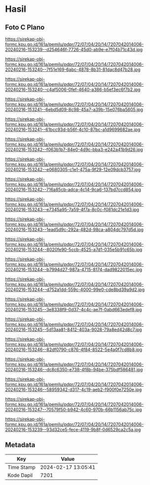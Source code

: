 # Hasil

## Foto C Plano

https://sirekap-obj-formc.kpu.go.id/161a/pemilu/pdpr/72/07/04/20/14/7207042014006-20240216-153239--d254646f-7726-45d0-ab9e-e7f04b71c43d.jpg

https://sirekap-obj-formc.kpu.go.id/161a/pemilu/pdpr/72/07/04/20/14/7207042014006-20240216-153240--7f51e169-6abc-4878-8b31-81dac8d47b28.jpg

https://sirekap-obj-formc.kpu.go.id/161a/pemilu/pdpr/72/07/04/20/14/7207042014006-20240216-153240--c4af5006-0fef-4640-a386-b5ef3ec6f7b2.jpg

https://sirekap-obj-formc.kpu.go.id/161a/pemilu/pdpr/72/07/04/20/14/7207042014006-20240216-153241--6ebd5d09-8c98-45a7-a39b-15e076ba5605.jpg

https://sirekap-obj-formc.kpu.go.id/161a/pemilu/pdpr/72/07/04/20/14/7207042014006-20240216-153241--61bcc93d-b56f-4c10-87bc-a1d9699682ae.jpg

https://sirekap-obj-formc.kpu.go.id/161a/pemilu/pdpr/72/07/04/20/14/7207042014006-20240216-153242--f063b1b7-84e0-4d9c-bba3-e242a41b9d26.jpg

https://sirekap-obj-formc.kpu.go.id/161a/pemilu/pdpr/72/07/04/20/14/7207042014006-20240216-153242--e0680305-c1e1-475a-9f29-12e09dcb3757.jpg

https://sirekap-obj-formc.kpu.go.id/161a/pemilu/pdpr/72/07/04/20/14/7207042014006-20240216-153242--716a85cb-adca-4c14-9ca6-137bd7ccd854.jpg

https://sirekap-obj-formc.kpu.go.id/161a/pemilu/pdpr/72/07/04/20/14/7207042014006-20240216-153243--e7345a95-7a59-4f7a-8c0c-f081dc21e1d3.jpg

https://sirekap-obj-formc.kpu.go.id/161a/pemilu/pdpr/72/07/04/20/14/7207042014006-20240216-153243--1ead5d9c-292a-482d-98ca-a804dc797d5d.jpg

https://sirekap-obj-formc.kpu.go.id/161a/pemilu/pdpr/72/07/04/20/14/7207042014006-20240216-153244--8020fe90-5ccb-4525-a7d1-035e5b91c65b.jpg

https://sirekap-obj-formc.kpu.go.id/161a/pemilu/pdpr/72/07/04/20/14/7207042014006-20240216-153244--b7994d27-987a-4715-8174-dad9822015ec.jpg

https://sirekap-obj-formc.kpu.go.id/161a/pemilu/pdpr/72/07/04/20/14/7207042014006-20240216-153244--d752a1dd-559c-4000-99e0-cde8bd39a9d2.jpg

https://sirekap-obj-formc.kpu.go.id/161a/pemilu/pdpr/72/07/04/20/14/7207042014006-20240216-153245--3e8338f9-0d37-4c4c-ae7f-0abd663edef8.jpg

https://sirekap-obj-formc.kpu.go.id/161a/pemilu/pdpr/72/07/04/20/14/7207042014006-20240216-153245--5d13aa81-8412-403a-9028-79a8ed42d8c7.jpg

https://sirekap-obj-formc.kpu.go.id/161a/pemilu/pdpr/72/07/04/20/14/7207042014006-20240216-153246--82df0790-c876-4f84-8522-5e4a0f7cd8b8.jpg

https://sirekap-obj-formc.kpu.go.id/161a/pemilu/pdpr/72/07/04/20/14/7207042014006-20240216-153246--dc8c6350-e738-4f8b-94be-375bdf586481.jpg

https://sirekap-obj-formc.kpu.go.id/161a/pemilu/pdpr/72/07/04/20/14/7207042014006-20240216-153246--58959342-d317-4c19-aeb2-f900f0e7250e.jpg

https://sirekap-obj-formc.kpu.go.id/161a/pemilu/pdpr/72/07/04/20/14/7207042014006-20240216-153247--70579f50-b942-4c60-970b-66b1156ab75c.jpg

https://sirekap-obj-formc.kpu.go.id/161a/pemilu/pdpr/72/07/04/20/14/7207042014006-20240216-153239--93d32ce5-fece-4119-9b8f-0d6529ca2c5a.jpg


## Metadata

| Key        | Value               |
| ---------- | ------------------- |
| Time Stamp | 2024-02-17 13:05:41 |
| Kode Dapil | 7201                |



